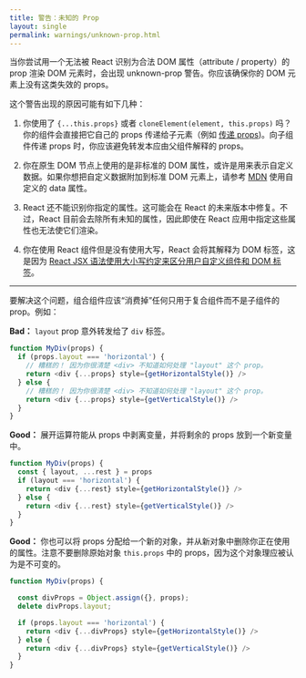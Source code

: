 ```yaml
---
title: 警告：未知的 Prop
layout: single
permalink: warnings/unknown-prop.html
---
```

当你尝试用一个无法被 React 识别为合法 DOM 属性（attribute / property）的 prop 渲染 DOM 元素时，会出现 unknown-prop 警告。你应该确保你的 DOM 元素上没有这类失效的 props。

这个警告出现的原因可能有如下几种：

1. 你使用了 `{...this.props}` 或者 `cloneElement(element, this.props)` 吗？你的组件会直接把它自己的 props 传递给子元素（例如 [传递 props](/docs/transferring-props.html))。向子组件传递 props 时，你应该避免转发本应由父组件解释的 props。

2. 你在原生 DOM 节点上使用的是非标准的 DOM 属性，或许是用来表示自定义数据。如果你想把自定义数据附加到标准 DOM 元素上，请参考 [MDN](https://developer.mozilla.org/zh-CN/docs/Web/Guide/HTML/Using_data_attributes) 使用自定义的 data 属性。

3. React 还不能识别你指定的属性。这可能会在 React 的未来版本中修复。不过，React 目前会去除所有未知的属性，因此即使在 React 应用中指定这些属性也无法使它们渲染。

4. 你在使用 React 组件但是没有使用大写，React 会将其解释为 DOM 标签，这是因为 [React JSX 语法使用大小写约定来区分用户自定义组件和 DOM 标签](/docs/jsx-in-depth.html#user-defined-components-must-be-capitalized)。

---

要解决这个问题，组合组件应该“消费掉”任何只用于复合组件而不是子组件的 prop。例如：

**Bad：** `layout` prop 意外转发给了 `div` 标签。

```js
function MyDiv(props) {
  if (props.layout === 'horizontal') {
    // 糟糕的！ 因为你很清楚 <div> 不知道如何处理 "layout" 这个 prop。
    return <div {...props} style={getHorizontalStyle()} />
  } else {
    // 糟糕的！ 因为你很清楚 <div> 不知道如何处理 "layout" 这个 prop。
    return <div {...props} style={getVerticalStyle()} />
  }
}
```

**Good：** 展开运算符能从 props 中剥离变量，并将剩余的 props 放到一个新变量中。

```js
function MyDiv(props) {
  const { layout, ...rest } = props
  if (layout === 'horizontal') {
    return <div {...rest} style={getHorizontalStyle()} />
  } else {
    return <div {...rest} style={getVerticalStyle()} />
  }
}
```

**Good：** 你也可以将 props 分配给一个新的对象，并从新对象中删除你正在使用的属性。注意不要删除原始对象 `this.props` 中的 props，因为这个对象理应被认为是不可变的。

```js
function MyDiv(props) {

  const divProps = Object.assign({}, props);
  delete divProps.layout;

  if (props.layout === 'horizontal') {
    return <div {...divProps} style={getHorizontalStyle()} />
  } else {
    return <div {...divProps} style={getVerticalStyle()} />
  }
}
```
